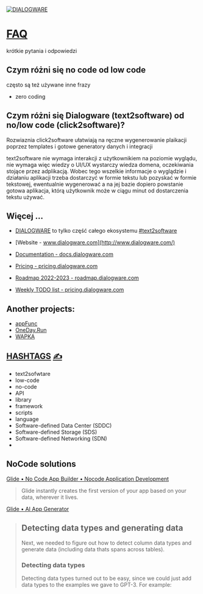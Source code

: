 [![DIALOGWARE](http://logo.dialogware.com/dialogware-2lines.png)](http://roadmap.dialogware.com/)

# [FAQ](http://faq.dialogware.com) 

krótkie pytania i odpowiedzi

## Czym różni się no code od low code

często są też używane inne frazy

+ zero coding


## Czym różni się Dialogware (text2software) od no/low code (click2software)?

Rozwiaznia click2software ułatwiają na ręczne wygenerowanie plaikacji poprzez templates i gotowe generatory danych i integracji

text2software nie wymaga interakcji z użytkownikiem na poziomie wyglądu, nie wymaga więc wiedzy o UI/UX
wystarczy wiedza domena, oczekiwania stojące przez adplikacją.
Wobec tego wszelkie informacje o wyglądzie i działaniu aplikacji trzeba dostarczyć w formie tekstu lub pozyskać w formie tekstowej, ewentualnie wygenerować 
a na jej bazie dopiero powstanie gotowa aplikacja, którą użytkownik może w ciągu minut od dostarczenia tekstu używać.


















## Więcej ...

+ [DIALOGWARE](https://www.dialogware.com/) to tylko część całego ekosystemu [#text2software](http://text.to.software)


+ [Website - www.dialogware.com](http://www.dialogware.com/)
+ [Documentation - docs.dialogware.com](http://docs.dialogware.com/)
+ [Pricing - pricing.dialogware.com](http://pricing.dialogware.com/)
+ [Roadmap 2022-2023 - roadmap.dialogware.com](http://roadmap.dialogware.com/)
+ [Weekly TODO list - pricing.dialogware.com](http://todo.dialogware.com/)


## Another projects:

+ [appFunc](https://github.com/orgs/appfunc/repositories)
+ [OneDay.Run](https://github.com/orgs/oneday-run/repositories)
+ [WAPKA](https://github.com/wapka-pl)

## [HASHTAGS](https://github.com/dialogware/docs/blob/main/DOCS/TAGS.md) [<span style='font-size:20px;'>&#x270D;</span>](https://github.com/dialogware/docs/edit/main/DOCS/TAGS.md)

+ text2sofwtare
+ low-code
+ no-code
+ API
+ library
+ framework
+ scripts
+ language
+ Software-defined Data Center (SDDC)
+ Software-defined Storage (SDS)
+ Software-defined Networking (SDN)
+ 


## NoCode solutions

[Glide • No Code App Builder • Nocode Application Development](https://www.glideapps.com/)

> Glide instantly creates the first version of your app based on your data, wherever it lives.

[Glide • AI App Generator](https://www.glideapps.com/research/ai-generator)

> ## Detecting data types and generating data
> 
> Next, we needed to figure out how to detect column data types and generate data (including data thats spans across tables).
> 
> ### Detecting data types
> 
> Detecting data types turned out to be easy, since we could just add data types to the examples we gave to GPT-3. For example:
> 
